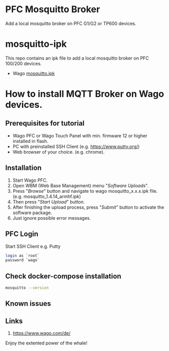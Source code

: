 # PFC Mosquitto Broker
Add a local mosquitto broker on PFC G1/G2 or TP600 devices.

# mosquitto-ipk
This repo contains an ipk file to add a local mosquitto broker on PFC 100/200 devices.
- Wago <a href="https://github.com/WAGO/PFC_Mosquitto_Broker/blob/master/mosquitto_1.4.14_armhf.ipk" title="MQTT.ipk">mosquitto.ipk</a>
  

# How to install MQTT Broker on Wago devices.

## Prerequisites for tutorial
- Wago PFC or Wago Touch Panel with min. firmware 12 or higher installed in flash. 
- PC with preinstalled SSH Client (e.g. https://www.putty.org/)
- Web browser of your choice. (e.g. chrome).


## Installation

1. Start Wago PFC.
2. Open WBM (Web Base Management) menu "*Software Uploads*".
3. Press "*Browse*" button and navigate to wago mosquitto_x.x.x.ipk file. (e.g. mosquitto_1.4.14_armhf.ipk)
4. Then press "*Start Upload*" button.
5. After finishing the upload process, press "*Submit*" button to activate the software package. 
6. Just ignore possible error messages. 

## PFC Login
Start SSH Client e.g. Putty 
 ```bash
login as `root`
password `wago`
 ```
## Check docker-compose installation

```bash
mosquitto --version
 ```
## Known issues

## Links
 1. <a href="https://www.wago.com/de/" title="wago">https://www.wago.com/de/</a>
 
Enjoy the extented power of the whale!
